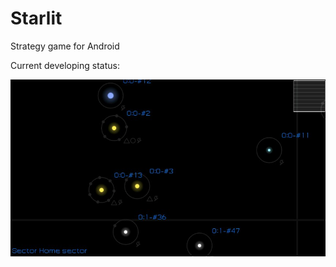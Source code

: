 # Starlit

Strategy game for Android

Current developing status:

![Screenshot](https://raw.githubusercontent.com/BobNobrain/Starlit/master/misc/img/screen-15-08-16.jpg)
